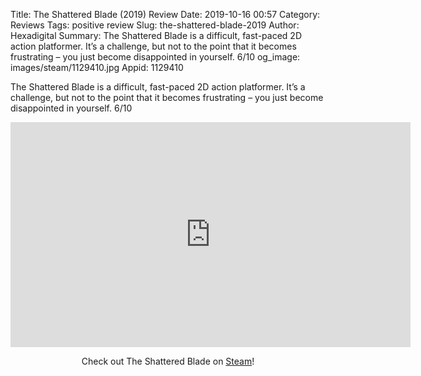 Title: The Shattered Blade (2019) Review
Date: 2019-10-16 00:57
Category: Reviews
Tags: positive review
Slug: the-shattered-blade-2019
Author: Hexadigital
Summary: The Shattered Blade is a difficult, fast-paced 2D action platformer. It’s a challenge, but not to the point that it becomes frustrating – you just become disappointed in yourself. 6/10
og_image: images/steam/1129410.jpg
Appid: 1129410

The Shattered Blade is a difficult, fast-paced 2D action platformer. It’s a challenge, but not to the point that it becomes frustrating – you just become disappointed in yourself. 6/10

<center><iframe src="https://www.youtube.com/embed/DvrEcva035Y?feature=oembed" allow="accelerometer; autoplay; encrypted-media; gyroscope; picture-in-picture" width="640" height="360" frameborder="0"></iframe>

Check out The Shattered Blade on [Steam](https://store.steampowered.com/app/1129410/?curator_clanid=34633900)!</center>
